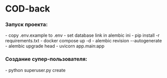 # COD-back
 
<h3>Запуск проекта:</h3>
- copy .env.example to .env
- set database link in alembic ini
- pip install -r requirements.txt
- docker compose up -d
- alembic revision --autogenerate
- alembic upgrade head
- uvicorn app.main:app

<h3>Создание супер-пользователя:</h3>
- python superuser.py create

